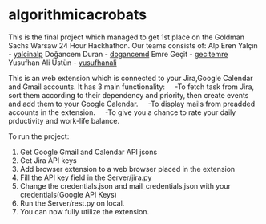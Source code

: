 # algorithmicacrobats
This is the final project which managed to get 1st place on the Goldman Sachs Warsaw 24 Hour Hackhathon. 
Our teams consists of:
    Alp Eren Yalçın - [yalcinalp](https://github.com/yalcinalp)
    Doğancem Duran - [dogancemd](https://github.com/dogancemd)
    Emre Geçit - [gecitemre](https://github.com/gecitemre)
    Yusufhan Ali Üstün - [yusufhanali](https://github.com/yusufhanali)

This is an web extension which is connected to your Jira,Google Calendar and Gmail accounts. It has 3 main functionality:
&nbsp;&nbsp;&nbsp;&nbsp;-To fetch task from Jira, sort them according to their dependency and priority, then create events and add them to your Google Calendar.
&nbsp;&nbsp;&nbsp;&nbsp;-To display mails from preadded accounts in the extension.
&nbsp;&nbsp;&nbsp;&nbsp;-To give you a chance to rate your daily prductivity and work-life balance.



To run the project:
1. Get Google Gmail and Calendar API jsons
2. Get Jira API keys
3. Add browser extension to a web browser placed in the extension
4. Fill the API key field in the Server/jira.py
5. Change the credentials.json and mail_credentials.json with your credentials(Google API Keys)
6. Run the Server/rest.py on local.
7. You can now fully utilize the extension.